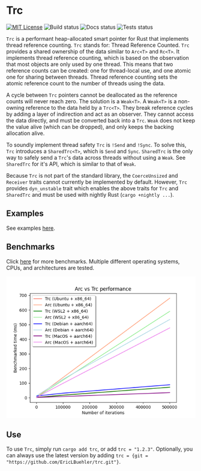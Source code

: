 # Trc
[![MIT License](https://img.shields.io/badge/License-MIT-informational)](LICENSE)
![Build status](https://github.com/EricLBuehler/trc/actions/workflows/build.yml/badge.svg)
![Docs status](https://github.com/EricLBuehler/trc/actions/workflows/docs.yml/badge.svg)
![Tests status](https://github.com/EricLBuehler/trc/actions/workflows/tests.yml/badge.svg)

`Trc` is a performant heap-allocated smart pointer for Rust that implements thread reference counting.
`Trc` stands for: Thread Reference Counted.
`Trc` provides a shared ownership of the data similar to `Arc<T>` and `Rc<T>`.
It implements thread reference counting, which is based on the observation that most objects are only used by one thread.
This means that two reference counts can be created: one for thread-local use, and one atomic one for sharing between threads.
Thread reference counting sets the atomic reference count to the number of threads using the data.

A cycle between `Trc` pointers cannot be deallocated as the reference counts will never reach zero. The solution is a `Weak<T>`.
A `Weak<T>` is a non-owning reference to the data held by a `Trc<T>`.
They break reference cycles by adding a layer of indirection and act as an observer. They cannot access the data directly, and
must be converted back into a `Trc`. `Weak` does not keep the value alive (which can be dropped), and only keeps the backing allocation alive.

To soundly implement thread safety `Trc` is `!Send` and `!Sync`. To solve this, `Trc` introduces a `SharedTrc<T>`, which is `Send` and `Sync`.
`SharedTrc` is the only way to safely send a `Trc`'s data across threads without using a `Weak`.
See `SharedTrc` for it's API, which is similar to that of `Weak`.

Because `Trc` is not part of the standard library, the `CoerceUnsized` and `Receiver` traits cannot currently be implemented by default. However, `Trc` provides `dyn_unstable` trait which enables the above traits for `Trc` and `SharedTrc` and must be used with nightly Rust (`cargo +nightly ...`).

## Examples
See examples [here](EXAMPLES.md).

## Benchmarks 

Click [here](BENCHMARKS.md) for more benchmarks. Multiple different operating systems, CPUs, and architectures are tested. 

![Trc vs Arc performance](./figures/performance.png)

## Use
To use `Trc`, simply run `cargo add trc`, or add `trc = "1.2.3"`. Optionally, you can always use the latest version by adding `trc = {git = "https://github.com/EricLBuehler/trc.git"}`.

